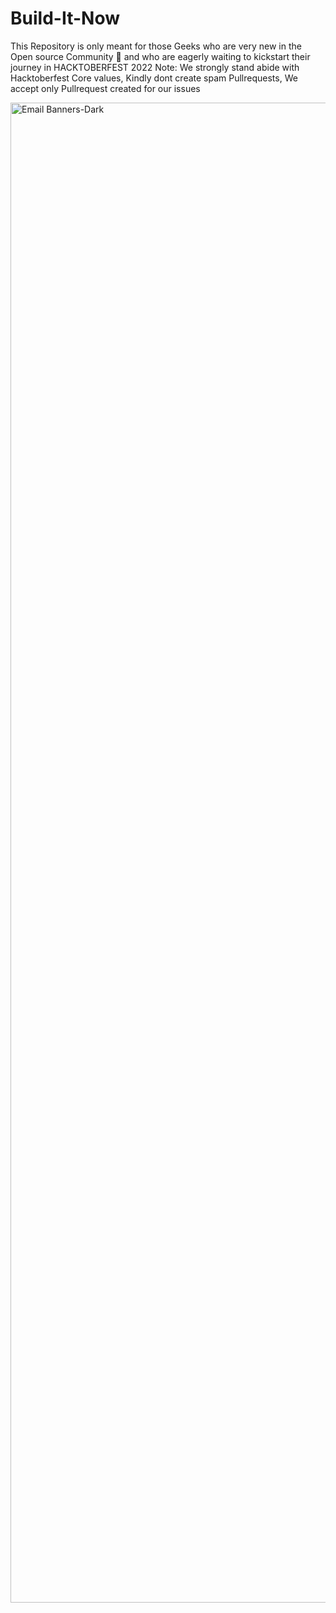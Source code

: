 # Build-It-Now

This Repository is only meant for those Geeks who are very new in the Open source Community 🤩 and who are eagerly waiting to kickstart their journey in HACKTOBERFEST 2022
Note: We strongly stand abide with Hacktoberfest Core values, Kindly dont create spam Pullrequests, We accept only Pullrequest created for our issues

<img width="2400" alt="Email Banners-Dark" src="https://user-images.githubusercontent.com/55646472/192406650-4c93f290-1b3b-4730-8fda-e5540dcce3b3.png">
